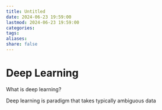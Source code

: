```yaml
---
title: Untitled
date: 2024-06-23 19:59:00
lastmod: 2024-06-23 19:59:00
categories: 
tags: 
aliases: 
share: false 
---
```


# Deep Learning

What is deep learning?

Deep learning is paradigm that takes typically ambiguous data